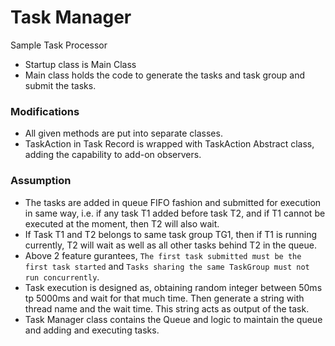 # Task Manager
 Sample Task Processor

- Startup class is Main Class
- Main class holds the code to generate the tasks and task group and submit the tasks.

### Modifications
- All given methods are put into separate classes.
- TaskAction in Task Record is wrapped with TaskAction Abstract class, adding the capability to add-on observers.

### Assumption
- The tasks are added in queue FIFO fashion and submitted for execution in same way, i.e. if any task T1 added before task T2, and if T1 cannot be executed at the moment, then T2 will also wait.
- If Task T1 and T2 belongs to same task group TG1, then if T1 is running currently, T2 will wait as well as all other tasks behind T2 in the queue.
- Above 2 feature gurantees, `The first task submitted must be the first task started` and `Tasks sharing the same TaskGroup must not run concurrently`.
- Task execution is designed as, obtaining random integer between 50ms tp 5000ms and wait for that much time. Then generate a string with thread name and the wait time. This string acts as output of the task.
- Task Manager class contains the Queue and logic to maintain the queue and adding and executing tasks.
